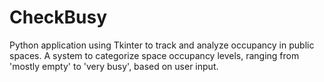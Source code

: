 # CheckBusy
Python application using Tkinter to track and analyze occupancy in public spaces. A system to categorize space occupancy levels, ranging from 'mostly empty' to 'very busy', based on user input.
